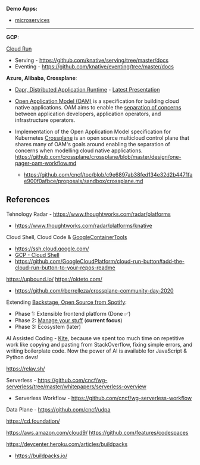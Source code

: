 **Demo Apps:**

  * [microservices](microservices-demo.md)
    
---

**GCP**: 

[Cloud Run](https://cloud.run)
  * Serving - https://github.com/knative/serving/tree/master/docs
  * Eventing - https://github.com/knative/eventing/tree/master/docs
   
**Azure, Alibaba, Crossplane**: 
  * [Dapr, Distributed Application Runtime](https://dapr.io/) - [Latest Presentation](https://github.com/dapr/docs/blob/master/presentations/Dapr%20Presentation%20Deck.pptx)

  * [Open Application Model (OAM)](https://github.com/oam-dev/spec) is a specification for building cloud native applications. OAM aims to enable the [separation of concerns](https://github.com/oam-dev/spec/blob/d16d5add/introduction.md) between application developers, application operators, and infrastructure operators.
  
  * Implementation of the Open Application Model specification for Kubernetes 
 [Crossplane](https://crossplane.io/) is an open source multicloud control plane that shares many of OAM's goals around enabling the separation of concerns when modelling cloud native applications. https://github.com/crossplane/crossplane/blob/master/design/one-pager-oam-workflow.md
    * https://github.com/cncf/toc/blob/c9e6897ab38fed134e32d2b4471fae900f0afbce/proposals/sandbox/crossplane.md
    
## References

Tehnology Radar - https://www.thoughtworks.com/radar/platforms
* https://www.thoughtworks.com/radar/platforms/knative

Cloud Shell, Cloud Code & [GoogleContainerTools](https://github.com/GoogleContainerTools)
* https://ssh.cloud.google.com/
* [GCP - Cloud Shell](https://cloud.google.com/blog/products/gcp/introducing-google-cloud-shels-new-code-editor)
* https://github.com/GoogleCloudPlatform/cloud-run-button#add-the-cloud-run-button-to-your-repos-readme
    
https://upbound.io/
https://okteto.com/
* https://github.com/rberrelleza/crossplane-community-day-2020
  
Extending [Backstage, Open Source from Spotify](https://backstage.io/):
* Phase 1: Extensible frontend platform (Done ✅) 
* Phase 2: [Manage your stuff](https://backstage.io/blog/2020/05/22/phase-2-service-catalog) (**current focus**)
* Phase 3: Ecosystem (later) 
  
AI Assisted Coding - [Kite](https://www.kite.com/), because we spent too much time on repetitive work like copying and pasting from StackOverflow, fixing simple errors, and writing boilerplate code. Now the power of AI is available for JavaScript & Python devs!

https://relay.sh/

Serverless - https://github.com/cncf/wg-serverless/tree/master/whitepapers/serverless-overview
* Serverless Workflow - https://github.com/cncf/wg-serverless-workflow

Data Plane - https://github.com/cncf/udpa

https://cd.foundation/

https://aws.amazon.com/cloud9/
https://github.com/features/codespaces

https://devcenter.heroku.com/articles/buildpacks
* https://buildpacks.io/

